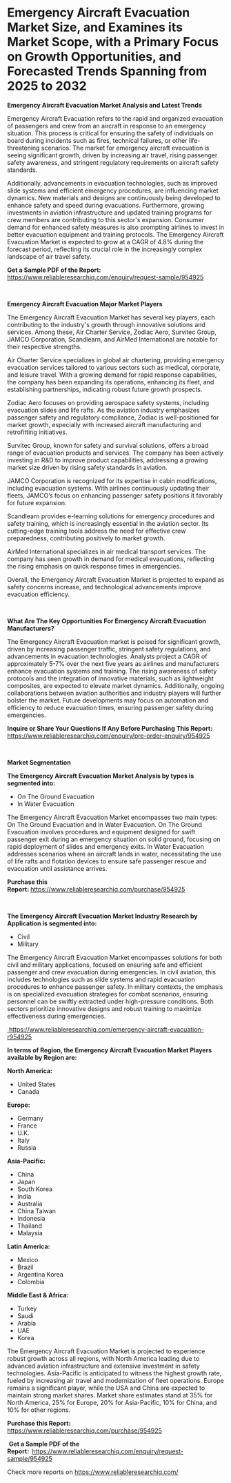 <p><h1>Emergency Aircraft Evacuation Market Size, and Examines its Market Scope, with a Primary Focus on Growth Opportunities, and Forecasted Trends Spanning from 2025 to 2032</h1></p><p><strong>Emergency Aircraft Evacuation Market Analysis and Latest Trends</strong></p>
<p><p>Emergency Aircraft Evacuation refers to the rapid and organized evacuation of passengers and crew from an aircraft in response to an emergency situation. This process is critical for ensuring the safety of individuals on board during incidents such as fires, technical failures, or other life-threatening scenarios. The market for emergency aircraft evacuation is seeing significant growth, driven by increasing air travel, rising passenger safety awareness, and stringent regulatory requirements on aircraft safety standards.</p><p>Additionally, advancements in evacuation technologies, such as improved slide systems and efficient emergency procedures, are influencing market dynamics. New materials and designs are continuously being developed to enhance safety and speed during evacuations. Furthermore, growing investments in aviation infrastructure and updated training programs for crew members are contributing to this sector's expansion. Consumer demand for enhanced safety measures is also prompting airlines to invest in better evacuation equipment and training protocols. The Emergency Aircraft Evacuation Market is expected to grow at a CAGR of 4.8% during the forecast period, reflecting its crucial role in the increasingly complex landscape of air travel safety.</p></p>
<p><strong>Get a Sample PDF of the Report:&nbsp;</strong> <a href="https://www.reliableresearchiq.com/enquiry/request-sample/954925?utm_campaign=3136&utm_medium=2&utm_source=Github&utm_content=ia&utm_term=07032025&utm_id=emergency-aircraft-evacuation">https://www.reliableresearchiq.com/enquiry/request-sample/954925</a></p>
<p>&nbsp;</p>
<p><strong>Emergency Aircraft Evacuation Major Market Players</strong></p>
<p><p>The Emergency Aircraft Evacuation Market has several key players, each contributing to the industry's growth through innovative solutions and services. Among these, Air Charter Service, Zodiac Aero, Survitec Group, JAMCO Corporation, Scandlearn, and AirMed International are notable for their respective strengths.</p><p>Air Charter Service specializes in global air chartering, providing emergency evacuation services tailored to various sectors such as medical, corporate, and leisure travel. With a growing demand for rapid response capabilities, the company has been expanding its operations, enhancing its fleet, and establishing partnerships, indicating robust future growth prospects.</p><p>Zodiac Aero focuses on providing aerospace safety systems, including evacuation slides and life rafts. As the aviation industry emphasizes passenger safety and regulatory compliance, Zodiac is well-positioned for market growth, especially with increased aircraft manufacturing and retrofitting initiatives.</p><p>Survitec Group, known for safety and survival solutions, offers a broad range of evacuation products and services. The company has been actively investing in R&D to improve product capabilities, addressing a growing market size driven by rising safety standards in aviation.</p><p>JAMCO Corporation is recognized for its expertise in cabin modifications, including evacuation systems. With airlines continuously updating their fleets, JAMCO’s focus on enhancing passenger safety positions it favorably for future expansion.</p><p>Scandlearn provides e-learning solutions for emergency procedures and safety training, which is increasingly essential in the aviation sector. Its cutting-edge training tools address the need for effective crew preparedness, contributing positively to market growth.</p><p>AirMed International specializes in air medical transport services. The company has seen growth in demand for medical evacuations, reflecting the rising emphasis on quick response times in emergencies.</p><p>Overall, the Emergency Aircraft Evacuation Market is projected to expand as safety concerns increase, and technological advancements improve evacuation efficiency.</p></p>
<p>&nbsp;</p>
<p><strong>What Are The Key Opportunities For Emergency Aircraft Evacuation Manufacturers?</strong></p>
<p><p>The Emergency Aircraft Evacuation market is poised for significant growth, driven by increasing passenger traffic, stringent safety regulations, and advancements in evacuation technologies. Analysts project a CAGR of approximately 5-7% over the next five years as airlines and manufacturers enhance evacuation systems and training. The rising awareness of safety protocols and the integration of innovative materials, such as lightweight composites, are expected to elevate market dynamics. Additionally, ongoing collaborations between aviation authorities and industry players will further bolster the market. Future developments may focus on automation and efficiency to reduce evacuation times, ensuring passenger safety during emergencies.</p></p>
<p><strong>Inquire or Share Your Questions If Any Before Purchasing This Report:</strong> <a href="https://www.reliableresearchiq.com/enquiry/pre-order-enquiry/954925?utm_campaign=3136&utm_medium=2&utm_source=Github&utm_content=ia&utm_term=07032025&utm_id=emergency-aircraft-evacuation">https://www.reliableresearchiq.com/enquiry/pre-order-enquiry/954925</a></p>
<p>&nbsp;</p>
<p><strong>Market Segmentation</strong></p>
<p><strong>The Emergency Aircraft Evacuation Market Analysis by types is segmented into:</strong></p>
<p><ul><li>On The Ground Evacuation</li><li>In Water Evacuation</li></ul></p>
<p><p>The Emergency Aircraft Evacuation Market encompasses two main types: On The Ground Evacuation and In Water Evacuation. On The Ground Evacuation involves procedures and equipment designed for swift passenger exit during an emergency situation on solid ground, focusing on rapid deployment of slides and emergency exits. In Water Evacuation addresses scenarios where an aircraft lands in water, necessitating the use of life rafts and flotation devices to ensure safe passenger rescue and evacuation until assistance arrives.</p></p>
<p><strong>Purchase this Report:&nbsp;</strong><a href="https://www.reliableresearchiq.com/purchase/954925?utm_campaign=3136&utm_medium=2&utm_source=Github&utm_content=ia&utm_term=07032025&utm_id=emergency-aircraft-evacuation">https://www.reliableresearchiq.com/purchase/954925</a></p>
<p>&nbsp;</p>
<p><strong>The Emergency Aircraft Evacuation Market Industry Research by Application is segmented into:</strong></p>
<p><ul><li>Civil</li><li>Military</li></ul></p>
<p><p>The Emergency Aircraft Evacuation Market encompasses solutions for both civil and military applications, focused on ensuring safe and efficient passenger and crew evacuation during emergencies. In civil aviation, this includes technologies such as slide systems and rapid evacuation procedures to enhance passenger safety. In military contexts, the emphasis is on specialized evacuation strategies for combat scenarios, ensuring personnel can be swiftly extracted under high-pressure conditions. Both sectors prioritize innovative designs and robust training to maximize effectiveness during emergencies.</p></p>
<p><a href="https://www.reliableresearchiq.com/emergency-aircraft-evacuation-r954925?utm_campaign=3136&utm_medium=2&utm_source=Github&utm_content=ia&utm_term=07032025&utm_id=emergency-aircraft-evacuation">&nbsp;https://www.reliableresearchiq.com/emergency-aircraft-evacuation-r954925</a></p>
<p><strong>In terms of Region, the Emergency Aircraft Evacuation Market Players available by Region are:</strong></p>
<p>
    <p> <strong> North America: </strong>
        <ul>
            <li>United States</li>
            <li>Canada</li>
        </ul>
        </p> 
    <p> <strong> Europe: </strong>
        <ul>
            <li>Germany</li>
            <li>France</li>
            <li>U.K.</li>
            <li>Italy</li>
            <li>Russia</li>
        </ul>
        </p> 
    <p> <strong> Asia-Pacific: </strong>
        <ul>
            <li>China</li>
            <li>Japan</li>
            <li>South Korea</li>
            <li>India</li>
            <li>Australia</li>
            <li>China Taiwan</li>
            <li>Indonesia</li>
            <li>Thailand</li>
            <li>Malaysia</li>
        </ul>
        </p> 
    <p> <strong> Latin America: </strong>
        <ul>
            <li>Mexico</li>
            <li>Brazil</li>
            <li>Argentina Korea</li>
            <li>Colombia</li>
        </ul>
        </p> 
    <p> <strong> Middle East & Africa: </strong>
        <ul>
            <li>Turkey</li>
            <li>Saudi</li>
            <li>Arabia</li>
            <li>UAE</li>
            <li>Korea</li>
        </ul>
    </p>
    </p>
<p><p>The Emergency Aircraft Evacuation Market is projected to experience robust growth across all regions, with North America leading due to advanced aviation infrastructure and extensive investment in safety technologies. Asia-Pacific is anticipated to witness the highest growth rate, fueled by increasing air travel and modernization of fleet operations. Europe remains a significant player, while the USA and China are expected to maintain strong market shares. Market share estimates stand at 35% for North America, 25% for Europe, 20% for Asia-Pacific, 10% for China, and 10% for other regions.</p></p>
<p><strong>Purchase this Report: </strong><a href="https://www.reliableresearchiq.com/purchase/954925?utm_campaign=3136&utm_medium=2&utm_source=Github&utm_content=ia&utm_term=07032025&utm_id=emergency-aircraft-evacuation">https://www.reliableresearchiq.com/purchase/954925</a></p>
<p>&nbsp;<strong>Get a Sample PDF of the Report:&nbsp;&nbsp;</strong><a href="https://www.reliableresearchiq.com/enquiry/request-sample/954925?utm_campaign=3136&utm_medium=2&utm_source=Github&utm_content=ia&utm_term=07032025&utm_id=emergency-aircraft-evacuation">https://www.reliableresearchiq.com/enquiry/request-sample/954925</a></p>
<p><strong></strong></p>
<p>Check more reports on <a href="https://www.reliableresearchiq.com/?utm_campaign=3136&utm_medium=2&utm_source=Github&utm_content=ia&utm_term=07032025&utm_id=emergency-aircraft-evacuation">https://www.reliableresearchiq.com/</a></p>